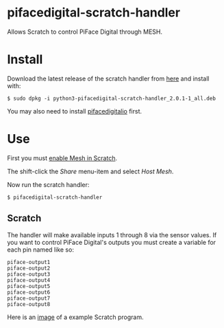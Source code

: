 pifacedigital-scratch-handler
=============================

Allows Scratch to control PiFace Digital through MESH.

Install
=======

Download the latest release of the scratch handler from
[here](https://github.com/piface/pifacedigital-scratch-handler/releases) and
install with:

    $ sudo dpkg -i python3-pifacedigital-scratch-handler_2.0.1-1_all.deb

You may also need to install [pifacedigitalio](https://github.com/piface/pifacedigitalio) first.

Use
===
First you must [enable Mesh in
Scratch](http://wiki.scratch.mit.edu/wiki/Mesh#Mesh_by_Modification_of_Scratch).

The shift-click the *Share* menu-item and select *Host Mesh*.

Now run the scratch handler:

    $ pifacedigital-scratch-handler

Scratch
-------
The handler will make available inputs 1 through 8 via the sensor values. If
you want to control PiFace Digital's outputs you must create a variable for
each pin named like so:

    piface-output1
    piface-output2
    piface-output3
    piface-output4
    piface-output5
    piface-output6
    piface-output7
    piface-output8

Here is an [image](http://i.imgur.com/2Xpb7k4.png) of a example Scratch program.
